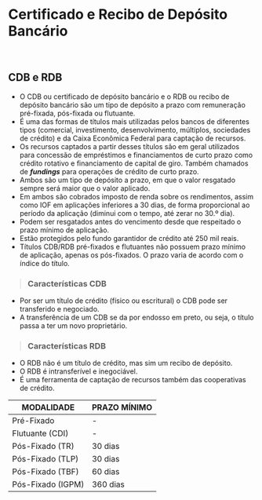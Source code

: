 # Certificado e Recibo de Depósito Bancário

<br>

## CDB e RDB
* O CDB ou certificado de depósito bancário e o RDB ou recibo de depósito bancário são um tipo de depósito a prazo com remuneração pré-fixada, pós-fixada ou flutuante.
* É uma das formas de títulos mais utilizadas pelos bancos de diferentes tipos (comercial, investimento, desenvolvimento, múltiplos, sociedades de crédito) e da Caixa Econômica Federal para captação de recursos.
* Os recursos captados a partir desses títulos são em geral utilizados para concessão de empréstimos e financiamentos de curto prazo como crédito rotativo e financiamento de capital de giro. Também chamados de ***fundings*** para operações de crédito de curto prazo.
* Ambos são um tipo de depósito a prazo, em que o valor resgatado sempre será maior que o valor aplicado.
* Em ambos são cobrados imposto de renda sobre os rendimentos, assim como IOF em aplicações inferiores a 30 dias, de forma proporcional ao período da aplicação (diminui com o tempo, até zerar no 30.º dia).
* Podem ser resgatados antes do vencimento desde que respeitado o prazo mínimo de aplicação.
* Estão protegidos pelo fundo garantidor de crédito até 250 mil reais.
* Títulos CDB/RDB pré-fixados e flutuantes não possuem prazo mínimo de aplicação, apenas os pós-fixados. O prazo varia de acordo com o índice do título.

> ### Características CDB
* Por ser um título de crédito (físico ou escritural) o CDB pode ser transferido e negociado.
* A transferência de um CDB se da por endosso em preto, ou seja, o título passa a ter um novo proprietário.

> ### Características RDB
* O RDB não é um título de crédito, mas sim um recibo de depósito.
* O RDB é intransferível e inegociável.
* É uma ferramenta de captação de recursos também das cooperativas de crédito.

| MODALIDADE        | PRAZO MÍNIMO |
| ----------------- | ------------ |
| Pré-Fixado        | -            |
| Flutuante (CDI)   | -            |
| Pós-Fixado (TR)   | 30 dias      |
| Pós-Fixado (TLP)  | 30 dias      |
| Pós-Fixado (TBF)  | 60 dias      |
| Pós-Fixado (IGPM) | 360 dias     |